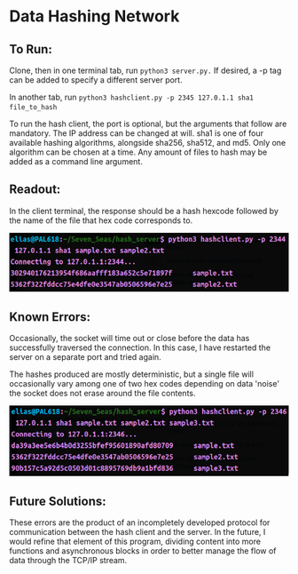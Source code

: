 # Data Hashing Network

## To Run:

Clone, then in one terminal tab, run `python3 server.py.` If desired, a -p tag can be added to specify a different server port.

In another tab, run `python3 hashclient.py -p 2345 127.0.1.1 sha1 file_to_hash`

To run the hash client, the port is optional, but the arguments that follow are mandatory. The IP address can be changed at will. sha1 is one of four available hashing algorithms, alongside sha256, sha512, and md5. Only one algorithm can be chosen at a time. Any amount of files to hash may be added as a command line argument.

## Readout:

In the client terminal, the response should be a hash hexcode followed by the name of the file that hex code corresponds to.

![Image of Client Output](./screenshot_of_data.png)

## Known Errors:

Occasionally, the socket will time out or close before the data has successfully traversed the connection. In this case, I have restarted the server on a separate port and tried again.

The hashes produced are mostly deterministic, but a single file will occasionally vary among one of two hex codes depending on data 'noise' the socket does not erase around the file contents.

![Image of Different Hash](./error_of_diff_hash.png)

## Future Solutions:

These errors are the product of an incompletely developed protocol for communication between the hash client and the server. In the future, I would refine that element of this program, dividing content into more functions and asynchronous blocks in order to better manage the flow of data through the TCP/IP stream.
